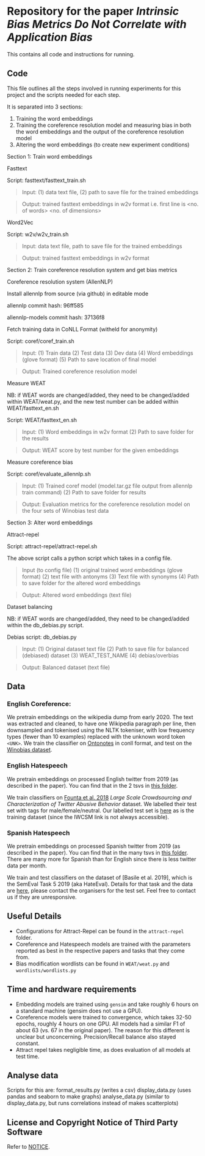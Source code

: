 # Repository for the paper _Intrinsic Bias Metrics Do Not Correlate with Application Bias_

This contains all code and instructions for running.


## Code

This file outlines all the steps involved in running experiments for this project and the scripts needed for each step.

It is separated into 3 sections:
  1) Training the word embeddings
  2) Training the coreference resolution model and measuring bias in both the word embeddings and the output of the coreference resolution model
  3) Altering the word embeddings (to create new experiment conditions)

Section 1: Train word embeddings

Fasttext

Script: fasttext/fasttext_train.sh
> Input: (1) data text file, (2) path to save file for the trained embeddings

> Output: trained fasttext embeddings in w2v format i.e. first line is <no. of words> <no. of dimensions>

Word2Vec

Script: w2v/w2v_train.sh
> Input: data text file, path to save file for the trained embeddings

> Output: trained fasttext embeddings in w2v format


Section 2: Train coreference resolution system and get bias metrics

Coreference resolution system (AllenNLP)

Install allennlp from source (via github) in editable mode

allennlp commit hash: 96ff585

allennlp-models commit hash: 37136f8

Fetch training data in CoNLL Format (witheld for anonymity)

Script: coref/coref_train.sh
> Input: (1) Train data (2) Test data (3) Dev data (4) Word embeddings (glove format) (5) Path to save location of final model

> Output: Trained coreference resolution model


Measure WEAT

NB: if WEAT words are changed/added, they need to be changed/added within WEAT/weat.py, and the new test number can be added within WEAT/fasttext_en.sh

Script: WEAT/fasttext_en.sh
> Input: (1) Word embeddings in w2v format (2) Path to save folder for the results

> Output: WEAT score by test number for the given embeddings


Measure coreference bias

Script: coref/evaluate_allennlp.sh
> Input: (1) Trained coref model (model.tar.gz file output from allennlp train command) (2) Path to save folder for results

> Output: Evaluation metrics for the coreference resolution model on the four sets of Winobias test data


Section 3: Alter word embeddings

Attract-repel

Script: attract-repel/attract-repel.sh

The above script calls a python script which takes in a config file.
> Input (to config file) (1) original trained word embeddings (glove format) (2) text file with antonyms (3) Text file with synonyms (4) Path to save folder for the altered word embeddings

> Output: Altered word embeddings (text file)


Dataset balancing

NB: if WEAT words are changed/added, they need to be changed/added within the db_debias.py script.

Debias script: db_debias.py
> Input: (1) Original dataset text file (2) Path to save file for balanced (debiased) dataset (3) WEAT_TEST_NAME (4) debias/overbias

> Output: Balanced dataset (text file)

## Data
### English Coreference:
We pretrain embeddings on the wikipedia dump from early 2020. The text was
extracted and cleaned, to have one Wikipedia paragraph per line, then downsampled and tokenised using the NLTK tokeniser, with low frequency types
(fewer than 10 examples) replaced with the unknown word token `<UNK>`. 
We train the classifier on [Ontonotes](https://catalog.ldc.upenn.edu/LDC2013T19) in conll format, and test on the [Winobias dataset](https://github.com/uclanlp/corefBias).  

### English Hatespeech
We pretrain embeddings on processed English twitter from 2019 (as described in the paper). You can find that in the 2 tsvs in [this folder](https://drive.google.com/drive/folders/1zr87a_lY9fZPgwFm0FKmoXCuWlwSprWT?usp=sharing).

We train classifiers on [Founta et al. 2018](https://arxiv.org/pdf/1802.00393.pdf) _Large Scale Crowdsourcing and Characterization of Twitter Abusive Behavior_ dataset. We labelled their test set with tags for male/female/neutral.
Our labelled test set is [here](https://drive.google.com/drive/folders/1h46FH-D1y4g_WvE7Ikq8y5Zg6mXadjmO?usp=sharing) as is the training dataset (since the IWCSM link is not always accessible). 

### Spanish Hatespeech
We pretrain embeddings on processed Spanish twitter from 2019 (as described in the paper). You can find that in the many tsvs in [this folder](https://drive.google.com/drive/folders/13zvp1bZJuGX9CLkcjnVDlRbLfinK25t6?usp=sharing). There are many more for Spanish than for English since there is less twitter data per month.

We train and test classifiers on the dataset of [Basile et al. 2019], which is the SemEval Task 5 2019 (aka HateEval). Details for that task and the data are [here](https://github.com/cicl2018/HateEvalTeam), please contact the organisers for the test set. Feel free to contact us if they are unresponsive. 


## Useful Details
* Configurations for Attract-Repel can be found in the `attract-repel` folder. 
* Coreference and Hatespeech models are trained with the parameters reported as best in the respective papers and tasks that they come from. 
* Bias modification wordlists can be found in `WEAT/weat.py` and `wordlists/wordlists.py`

## Time and hardware requirements
* Embedding models are trained using `gensim` and take roughly 6 hours on a standard machine (gensim does not use a GPU). 
* Coreference models were trained to convergence, which takes 32-50 epochs, roughly 4 hours on one GPU. All models had a similar F1 of about 63 (vs. 67 in the original paper). The reason for this different is unclear but unconcerning. Precision/Recall balance also stayed constant.
* Attract repel takes negligible time, as does evaluation of all models at test time. 


## Analyse data
Scripts for this are:
format_results.py (writes a csv)
display_data.py (uses pandas and seaborn to make graphs)
analyse_data.py (similar to display_data.py, but runs correlations instead of makes scatterplots)

## License and Copyright Notice of Third Party Software

Refer to [NOTICE](NOTICE).
